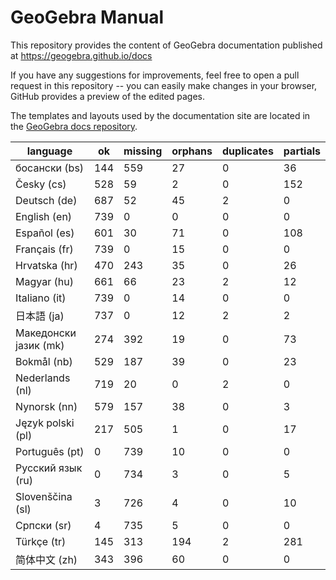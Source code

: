 # GeoGebra Manual

This repository provides the content of GeoGebra documentation published at https://geogebra.github.io/docs

If you have any suggestions for improvements, feel free to open a pull request in this repository -- you can easily make changes in your browser, GitHub provides a preview of the edited pages.

The templates and layouts used by the documentation site are located in the [GeoGebra docs repository](https://github.com/geogebra/docs).

| language              | ok  | missing | orphans | duplicates | partials |
|-----------------------|-----|---------|---------|------------|----------|
| босански (bs)          | 144     | 559     | 27      | 0       | 36      |
| Česky (cs)             | 528     | 59      | 2       | 0       | 152     |
| Deutsch (de)           | 687     | 52      | 45      | 2       | 0       |
| English (en)           | 739     | 0       | 0       | 0       | 0       |
| Español (es)           | 601     | 30      | 71      | 0       | 108     |
| Français (fr)          | 739     | 0       | 15      | 0       | 0       |
| Hrvatska (hr)          | 470     | 243     | 35      | 0       | 26      |
| Magyar (hu)            | 661     | 66      | 23      | 2       | 12      |
| Italiano (it)          | 739     | 0       | 14      | 0       | 0       |
| 日本語 (ja)               | 737     | 0       | 12      | 2       | 2       |
| Македонски јазик (mk)  | 274     | 392     | 19      | 0       | 73      |
| Bokmål (nb)            | 529     | 187     | 39      | 0       | 23      |
| Nederlands (nl)        | 719     | 20      | 0       | 2       | 0       |
| Nynorsk (nn)           | 579     | 157     | 38      | 0       | 3       |
| Język polski (pl)      | 217     | 505     | 1       | 0       | 17      |
| Português (pt)         | 0       | 739     | 10      | 0       | 0       |
| Русский язык (ru)      | 0       | 734     | 3       | 0       | 5       |
| Slovenščina (sl)       | 3       | 726     | 4       | 0       | 10      |
| Српски (sr)            | 4       | 735     | 5       | 0       | 0       |
| Türkçe (tr)            | 145     | 313     | 194     | 2       | 281     |
| 简体中文 (zh)              | 343     | 396     | 60      | 0       | 0       |
